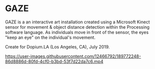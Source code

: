 # GAZE
GAZE is a an interactive art installation created using a Microsoft Kinect sensor for movement & object distance detection within the Processing software language. As individuals move in front of the sensor, the eyes "keep an eye" on the individual's movement.

Create for Dopium.LA (Los Angeles, CA), July 2019.

https://user-images.githubusercontent.com/12466792/189772248-86d8886d-80fd-4cf0-b3bd-53f7d22da7c6.mp4
